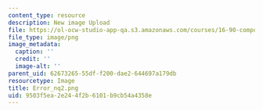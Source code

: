 ```yaml
---
content_type: resource
description: New image Upload
file: https://ol-ocw-studio-app-qa.s3.amazonaws.com/courses/16-90-computational-methods-in-aerospace-engineering-spring-2014/9503f5ea2e244f2b6101b9cb54a4358e_Error_nq2.png
file_type: image/png
image_metadata:
  caption: ''
  credit: ''
  image-alt: ''
parent_uid: 62673265-55df-f200-dae2-644697a179db
resourcetype: Image
title: Error_nq2.png
uid: 9503f5ea-2e24-4f2b-6101-b9cb54a4358e
---
```

